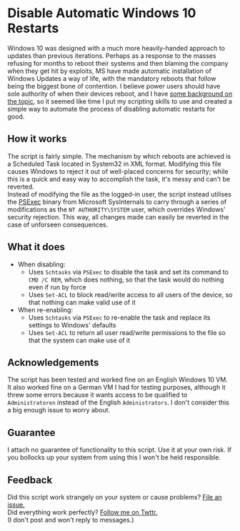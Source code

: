 # Disable Automatic Windows 10 Restarts
Windows 10 was designed with a much more heavily-handed approach to updates than previous iterations. Perhaps as a response to the masses refusing for months to reboot their systems and then blaming the company when they get hit by exploits, MS have made automatic installation of Windows Updates a way of life, with the mandatory reboots that follow being the biggest bone of contention.
I believe power users should have sole authority of when their devices reboot, and I have [some background on the topic](https://superuser.com/questions/973009/conclusively-stop-wake-timers-from-waking-windows-10-desktop), so it seemed like time I put my scripting skills to use and created a simple way to automate the process of disabling automatic restarts for good.

## How it works
The script is fairly simple. The mechanism by which reboots are achieved is a Scheduled Task located in System32 in XML format. Modifying this file causes Windows to reject it out of well-placed concerns for security; while this is a quick and easy way to accomplish the task, it's messy and can't be reverted.  
Instead of modifying the file as the logged-in user, the script instead utilises the [PSExec](https://docs.microsoft.com/en-us/sysinternals/downloads/psexec) binary from Microsoft SysInternals to carry through a series of modifications as the `NT AUTHORITY\SYSTEM` user, which overrides Windows' security rejection. This way, all changes made can easily be reverted in the case of unforseen consequences.

## What it does
- When disabling:
    - Uses `Schtasks` via `PSExec` to disable the task and set its command to `CMD /C REM`, which does nothing, so that the task would do nothing even if run by force
    - Uses `Set-ACL` to block read/write access to all users of the device, so that nothing can make valid use of it
- When re-enabling:
    - Uses `Schtasks` via `PSExec` to re-enable the task and replace its settings to Windows' defaults
    - Uses `Set-ACL` to return all user read/write permissions to the file so that the system can make use of it

## Acknowledgements
The script has been tested and worked fine on an English Windows 10 VM. It also worked fine on a German VM I had for testing purposes, although it threw some errors because it wants access to be qualified to `Administratoren` instead of the English `Administrators`. I don't consider this a big enough issue to worry about.

## Guarantee
I attach no guarantee of functionality to this script. Use it at your own risk. If you bollocks up your system from using this I won't be held responsible.

## Feedback
Did this script work strangely on your system or cause problems? [File an issue.](https://github.com/seagull/disable-automaticrestarts/issues)  
Did everything work perfectly? [Follow me on Twttr.](https://www.twitter.com/seagull)  
(I don't post and won't reply to messages.)
